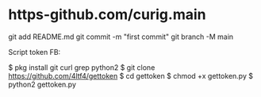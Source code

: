 # https-github.com/curig.main
git add README.md  git commit -m "first commit"  git branch -M main 


Script token FB:

$ pkg install git curl grep python2
$ git clone https://github.com/4ltf4/gettoken
$ cd gettoken
$ chmod +x gettoken.py
$ python2 gettoken.py 
